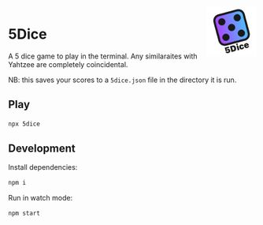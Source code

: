 <img src="designs/5dice.png" alt="logo" width="100" height="100" align="right" />

# 5Dice

A 5 dice game to play in the terminal. Any similaraites with Yahtzee are
completely coincidental.

NB: this saves your scores to a `5dice.json` file in the directory it is run.

## Play

```bash
npx 5dice
```

## Development

Install dependencies:

```bash
npm i
```

Run in watch mode:

```
npm start
```
